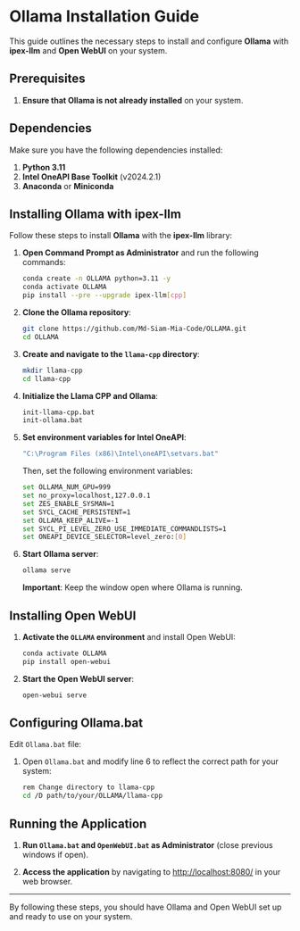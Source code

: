 # Ollama Installation Guide

This guide outlines the necessary steps to install and configure **Ollama** with **ipex-llm** and **Open WebUI** on your system.

## Prerequisites

1. **Ensure that Ollama is not already installed** on your system.

## Dependencies

Make sure you have the following dependencies installed:

1. **Python 3.11**
2. **Intel OneAPI Base Toolkit** (v2024.2.1)
3. **Anaconda** or **Miniconda**

## Installing Ollama with ipex-llm

Follow these steps to install **Ollama** with the **ipex-llm** library:

1. **Open Command Prompt as Administrator** and run the following commands:

    ```bash
    conda create -n OLLAMA python=3.11 -y
    conda activate OLLAMA
    pip install --pre --upgrade ipex-llm[cpp]
    ```

2. **Clone the Ollama repository**:

    ```bash
    git clone https://github.com/Md-Siam-Mia-Code/OLLAMA.git
    cd OLLAMA
    ```

3. **Create and navigate to the `llama-cpp` directory**:

    ```bash
    mkdir llama-cpp
    cd llama-cpp
    ```

4. **Initialize the Llama CPP and Ollama**:

    ```bash
    init-llama-cpp.bat
    init-ollama.bat
    ```

5. **Set environment variables for Intel OneAPI**:

    ```bash
    "C:\Program Files (x86)\Intel\oneAPI\setvars.bat"
    ```

    Then, set the following environment variables:

    ```bash
    set OLLAMA_NUM_GPU=999
    set no_proxy=localhost,127.0.0.1
    set ZES_ENABLE_SYSMAN=1
    set SYCL_CACHE_PERSISTENT=1
    set OLLAMA_KEEP_ALIVE=-1
    set SYCL_PI_LEVEL_ZERO_USE_IMMEDIATE_COMMANDLISTS=1
    set ONEAPI_DEVICE_SELECTOR=level_zero:[0]
    ```

6. **Start Ollama server**:

    ```bash
    ollama serve
    ```

    **Important**: Keep the window open where Ollama is running.

## Installing Open WebUI

1. **Activate the `OLLAMA` environment** and install Open WebUI:

    ```bash
    conda activate OLLAMA
    pip install open-webui
    ```

2. **Start the Open WebUI server**:

    ```bash
    open-webui serve
    ```

## Configuring Ollama.bat

Edit `Ollama.bat` file:

1. Open `Ollama.bat` and modify line 6 to reflect the correct path for your system:

    ```bash
    rem Change directory to llama-cpp
    cd /D path/to/your/OLLAMA/llama-cpp
    ```

## Running the Application

1. **Run `Ollama.bat` and `OpenWebUI.bat` as Administrator** (close previous windows if open).

2. **Access the application** by navigating to [http://localhost:8080/](http://localhost:8080/) in your web browser.

---

By following these steps, you should have Ollama and Open WebUI set up and ready to use on your system.
